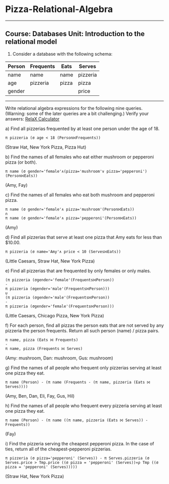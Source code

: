 # Pizza-Relational-Algebra
------
Course: Databases 
Unit: Introduction to the relational model
------

1.  Consider a database with the following schema:

Person | Frequents | Eats | Serves 
-------| --------- | ---- | ------
name   | name      | name | pizzeria
age    | pizzeria  | pizza| pizza
gender |           |      | price

------

Write relational algebra expressions for the following nine queries. (Warning: some of the later queries are a bit challenging.)
Verify your answers: [RelaX Calculator](https://dbis-uibk.github.io/relax/landing)

a) Find all pizzerias frequented by at least one person under the age of 18.

```
π pizzeria (σ age < 18 (Person⨝Frequents))
```
(Straw Hat, New York Pizza, Pizza Hut)

b) Find the names of all females who eat either mushroom or pepperoni pizza (or both).

```
π name (σ gender='female'∧(pizza='mushroom'∨ pizza='pepperoni')(Person⨝Eats))
```
(Amy, Fay)


c) Find the names of all females who eat both mushroom and pepperoni pizza.

```
π name (σ gender='female'∧ pizza='mushroom'(Person⨝Eats))
∩
π name (σ gender='female'∧ pizza='pepperoni'(Person⨝Eats))
```
(Amy)


d) Find all pizzerias that serve at least one pizza that Amy eats for less than $10.00.

```
π pizzeria (σ name='Amy'∧ price < 10 (Serves⨝Eats))
```
(Little Caesars, Straw Hat, New York Pizza)


e) Find all pizzerias that are frequented by only females or only males.

```
(π pizzeria (σgender='female'(Frequents⨝Person))
-
π pizzeria (σgender='male'(Frequents⨝Person)))
∪
(π pizzeria (σgender='male'(Frequents⨝Person))
-
π pizzeria (σgender='female'(Frequents⨝Person)))
```
(Little Caesars, Chicago Pizza, New York Pizza)


f) For each person, find all pizzas the person eats that are not served by any pizzeria the person frequents. Return all such person (name) / pizza pairs.

```
π name, pizza (Eats ⨝ Frequents)
-
π name, pizza (Frequents ⨝ Serves)
```
(Amy: mushroom, Dan: mushroom, Gus: mushroom)


g) Find the names of all people who frequent only pizzerias serving at least one pizza they eat.

```
π name (Person) - (π name (Frequents - (π name, pizzeria (Eats ⨝ Serves))))
```
(Amy, Ben, Dan, Eli, Fay, Gus, Hil)


h) Find the names of all people who frequent every pizzeria serving at least one pizza they eat.

```
π name (Person) - (π name ((π name, pizzeria (Eats ⨝ Serves)) - Frequents))
```
(Fay)

i) Find the pizzeria serving the cheapest pepperoni pizza. In the case of ties, return all of the cheapest-pepperoni pizzerias.


```
π pizzeria (σ pizza='pepperoni' (Serves)) - π Serves.pizzeria (σ Serves.price > Tmp.price ((σ pizza = 'pepperoni' (Serves))⨯ρ Tmp ((σ pizza = 'pepperoni' (Serves)))))
```
(Straw Hat, New York Pizza)

